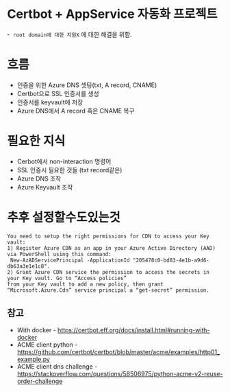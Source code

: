 # Certbot + AppService 자동화 프로젝트
-` root domain에 대한 지원X` 에 대한 해결을 위함.
# 흐름
- 인증을 위한 Azure DNS 셋팅(txt, A record, CNAME)
- Certbot으로 SSL 인증서를 생성
- 인증서를 keyvault에 저장
- Azure DNS에서 A record 혹은 CNAME 복구

# 필요한 지식
- Cerbot에서 non-interaction 명령어
- SSL 인증시 필요한 것들 (txt record같은)
- Azure DNS 조작
- Azure Keyvault 조작

# 추후 설정할수도있는것
```buildoutcfg
You need to setup the right permissions for CDN to access your Key vault:
1) Register Azure CDN as an app in your Azure Active Directory (AAD) via PowerShell using this command:
 New-AzADServicePrincipal -ApplicationId "205478c0-bd83-4e1b-a9d6-db63a3e1e1c8".
2) Grant Azure CDN service the permission to access the secrets in your Key vault. Go to “Access policies” 
from your Key vault to add a new policy, then grant “Microsoft.Azure.Cdn” service principal a “get-secret” permission.
```
 
 
 ## 참고
 - With docker - https://certbot.eff.org/docs/install.html#running-with-docker
 - ACME client python - https://github.com/certbot/certbot/blob/master/acme/examples/http01_example.py
 - ACME client dns challenge - https://stackoverflow.com/questions/58506975/python-acme-v2-reuse-order-challenge
 
 